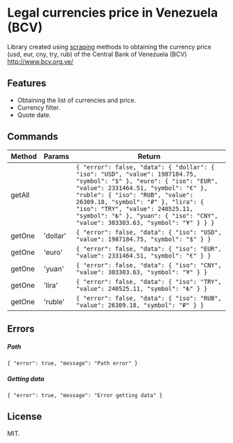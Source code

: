 # Legal currencies price in Venezuela (BCV)

Library created using [scraping][scraping] methods to obtaining the currency price (usd, eur, cny, try, rub) of the Central Bank of Venezuela (BCV) http://www.bcv.org.ve/

## Features
- Obtaining the list of currencies and price.
- Currency filter.
- Quote date.

## Commands
| Method | Params | Return |
| ------ | ------ | ------ |
| getAll |  | ```{ "error": false, "data": { "dollar": { "iso": "USD", "value": 1987184.75, "symbol": "$" }, "euro": { "iso": "EUR", "value": 2331464.51, "symbol": "€" }, "ruble": { "iso": "RUB", "value": 26309.18, "symbol": "₽" }, "lira": { "iso": "TRY", "value": 240525.11, "symbol": "₺" }, "yuan": { "iso": "CNY", "value": 303303.63, "symbol": "¥" } } }``` |
| getOne | 'dollar' | ```{ "error": false, "data": { "iso": "USD", "value": 1987184.75, "symbol": "$" } }``` |
| getOne | 'euro' | ```{ "error": false, "data": { "iso": "EUR", "value": 2331464.51, "symbol": "€" } }``` |
| getOne | 'yuan' | ```{ "error": false, "data": { "iso": "CNY", "value": 303303.63, "symbol": "¥" } }``` |
| getOne | 'lira' | ```{ "error": false, "data": { "iso": "TRY", "value": 240525.11, "symbol": "₺" } }``` |
| getOne | 'ruble' | ```{ "error": false, "data": { "iso": "RUB", "value": 26309.18, "symbol": "₽" } }``` |

## Errors
##### Path
``
{
    "error": true,
    "message": "Path error"
}
``

##### Getting data
``
{
    "error": true,
    "message": "Error getting data"
}
``

## License
MIT.

[//]: #
   [scraping]: <https://es.wikipedia.org/wiki/Web_scraping>
